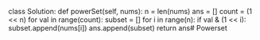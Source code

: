 class Solution:
    def powerSet(self, nums):
        n = len(nums)
        ans = []
        count = (1 << n)
        for val in range(count):
            subset = []
            for i in range(n):
                if val & (1 << i):    
                    subset.append(nums[i])
            ans.append(subset)
        return ans# Powerset
